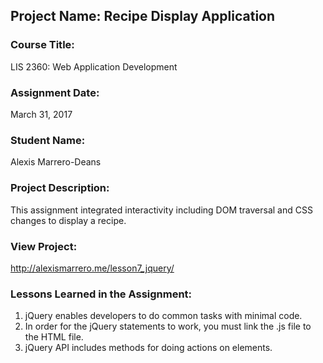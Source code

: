 ## Project Name:  Recipe Display Application

### Course Title:
LIS 2360:  Web Application Development

### Assignment Date:  
March 31, 2017

### Student Name:  
Alexis Marrero-Deans

### Project Description:
This assignment integrated interactivity including DOM traversal and CSS changes to display a recipe.

### View Project:

http://alexismarrero.me/lesson7_jquery/

### Lessons Learned in the Assignment:
1. jQuery enables developers to do common tasks with minimal code.
2. In order for the jQuery statements to work, you must link the .js file to the HTML file.
3. jQuery API includes methods for doing actions on elements.
